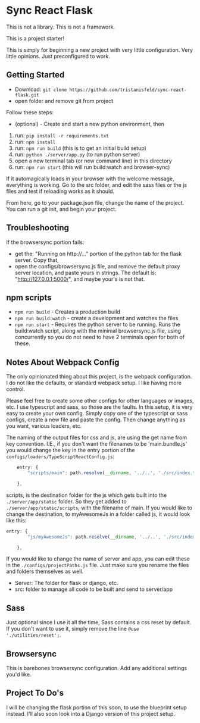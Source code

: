 # Sync React Flask
This is not a library. This is not a framework.

This is a project starter!

This is simply for beginning a new project with very little configuration.
Very little opinions. Just preconfigured to work.


## Getting Started
- Download: `git clone https://github.com/tristanisfeld/sync-react-flask.git`
- open folder and remove git from project

Follow these steps:
* (optional) - Create and start a new python environment, then
1. run: `pip install -r requirements.txt`
2. run: `npm install`
3. run: `npm run build` (this is to get an initial build setup)
4. run: `python ./server/app.py` (to run python server)
5. open a new terminal tab (or new command line) in this directory
6. run: `npm run start` (this will run build:watch and browser-sync)
  
If it automagically loads in your browser with the welcome message, everything is working.
Go to the src folder, and edit the sass files or the js files and test if reloading works as it should.

From here, go to your package.json file, change the name of the project.
You can run a git init, and begin your project.



## Troubleshooting
If the browsersync portion fails:
- get the: "Running on http://..." portion of the python tab for the flask server. Copy that,
- open the configs/browsersync.js file, and remove the default proxy server location, and paste yours in strings.
The default is: "http://127.0.0.1:5000/", and maybe your's is not that.


## npm scripts
- `npm run build` - Creates a production build
- `npm run build:watch` - create a development and watches the files
- `npm run start` - Requires the python server to be running. Runs the build:watch script, along with the minimal browsersync.js file, using concurrently so you do not need to have 2 terminals open for both of these. 



## Notes About Webpack Config
The only opinionated thing about this project, is the webpack configuration. I do not like the defaults, or standard webpack setup. I like having more control.

Please feel free to create some other configs for other languages or images, etc. I use typescript and sass, so those are the faults. In this setup, it is very easy to create your own config. Simply copy one of the typescript or sass configs, create a new file and paste the config. Then change anything as you want, various loaders, etc.

The naming of the output files for css and js, are using the get name from key convention. I.E., if you don't want the filenames to be 'main.bundle.js' you would change the key in the entry portion of the `configs/loaders/TypeScriptReactConfig.js`:

```Javascript
    entry: {
        "scripts/main": path.resolve(__dirname, '../..', './src/index.tsx')

    },
```

scripts, is the destination folder for the js which gets built into the `./server/app/static` folder. So they get added to `./server/app/static/scripts`, with the filename of main. If you would like to change the destination, to myAwesomeJs in a folder called js, it would look like this:

```Javascript
entry: {
        "js/myAwesomeJs": path.resolve(__dirname, '../..', './src/index.tsx')

    },
```


If you would like to change the name of server and app, you can edit these in the `./configs/projectPaths.js` file. Just make sure you rename the files and folders themselves as well.


- Server: The folder for flask or django, etc.
- src: folder to manage all code to be built and send to server/app

## Sass
Just optional since I use it all the time, Sass contains a css reset by default. If you don't want to use it, simply remove the line `@use './utilities/reset';`.


## Browsersync
This is barebones  browsersync configuration. Add any additional settings you'd like.



## Project To Do's
I will be changing the flask portion of this soon, to use the blueprint setup instead.
I'll also soon look into a Django version of this project setup.
